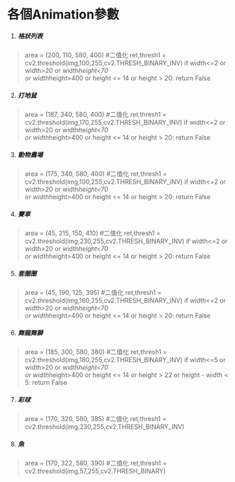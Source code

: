 # 各個Animation參數

1. ##### 格狀列表
>area = (200, 110,
        580, 400)
> #二值化
ret,thresh1 = cv2.threshold(img,100,255,cv2.THRESH_BINARY_INV)
if width<=2 or width>20 or width*height<70 \
        or width*height>400 or height <= 14 or height > 20:
        return False 
        
2. ##### 打地鼠
> area = (187, 340,
        580, 400)
> #二值化
ret,thresh1 = cv2.threshold(img,170,255,cv2.THRESH_BINARY_INV)
if width<=2 or width>20 or width*height<70 \
        or width*height>400 or height <= 14 or height > 20:
        return False 

3. ##### 動物農場
> area = (175, 340,
        580, 400)
> #二值化
ret,thresh1 = cv2.threshold(img,100,255,cv2.THRESH_BINARY_INV)
if width<=2 or width>20 or width*height<70 \
        or width*height>400 or height <= 14 or height > 20:
        return False 

4. ##### 賽車
> area = (45, 215,
        150, 410)
> #二值化
ret,thresh1 = cv2.threshold(img,230,255,cv2.THRESH_BINARY_INV)
if width<=2 or width>20 or width*height<70 \
        or width*height>400 or height <= 14 or height > 20:
        return False 

5. ##### 套圈圈
> area = (45, 190,
        125, 395)
> #二值化
ret,thresh1 = cv2.threshold(img,160,255,cv2.THRESH_BINARY_INV)
if width<=2 or width>20 or width*height<70 \
        or width*height>400 or height <= 14 or height > 20:
        return False 

6. ##### 舞龍舞獅
> area = (185, 300,
        580, 380)
> #二值化
ret,thresh1 = cv2.threshold(img,180,255,cv2.THRESH_BINARY_INV)
if width<=5 or width>20 or width*height<70 \
        or width*height>400 or height <= 14 or height > 22 or height - width < 5:
        return False 
7. ##### 彩球
> area = (170, 320,
        580, 385)
> #二值化
ret,thresh1 = cv2.threshold(img,230,255,cv2.THRESH_BINARY_INV)

8. ##### 魚
> area =  (170, 322,
        580, 390)
> #二值化
ret,thresh1 = cv2.threshold(img,57,255,cv2.THRESH_BINARY)








